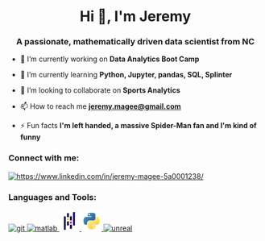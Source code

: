 <h1 align="center">Hi 👋, I'm Jeremy</h1>
<h3 align="center">A passionate, mathematically driven data scientist from NC</h3>

- 🔭 I’m currently working on **Data Analytics Boot Camp**

- 🌱 I’m currently learning **Python, Jupyter, pandas, SQL, Splinter**

- 👯 I’m looking to collaborate on **Sports Analytics**

- 📫 How to reach me **jeremy.magee@gmail.com**

- ⚡ Fun facts **I'm left handed, a massive Spider-Man fan and I'm kind of funny**

<h3 align="left">Connect with me:</h3>
<p align="left">
<a href="https://linkedin.com/in/https://www.linkedin.com/in/jeremy-magee-5a0001238/" target="blank"><img align="center" src="https://raw.githubusercontent.com/rahuldkjain/github-profile-readme-generator/master/src/images/icons/Social/linked-in-alt.svg" alt="https://www.linkedin.com/in/jeremy-magee-5a0001238/" height="30" width="40" /></a>
</p>

<h3 align="left">Languages and Tools:</h3>
<p align="left"> <a href="https://git-scm.com/" target="_blank" rel="noreferrer"> <img src="https://www.vectorlogo.zone/logos/git-scm/git-scm-icon.svg" alt="git" width="40" height="40"/> </a> <a href="https://www.mathworks.com/" target="_blank" rel="noreferrer"> <img src="https://upload.wikimedia.org/wikipedia/commons/2/21/Matlab_Logo.png" alt="matlab" width="40" height="40"/> </a> <a href="https://pandas.pydata.org/" target="_blank" rel="noreferrer"> <img src="https://raw.githubusercontent.com/devicons/devicon/2ae2a900d2f041da66e950e4d48052658d850630/icons/pandas/pandas-original.svg" alt="pandas" width="40" height="40"/> </a> <a href="https://www.python.org" target="_blank" rel="noreferrer"> <img src="https://raw.githubusercontent.com/devicons/devicon/master/icons/python/python-original.svg" alt="python" width="40" height="40"/> </a> <a href="https://unrealengine.com/" target="_blank" rel="noreferrer"> <img src="https://raw.githubusercontent.com/kenangundogan/fontisto/036b7eca71aab1bef8e6a0518f7329f13ed62f6b/icons/svg/brand/unreal-engine.svg" alt="unreal" width="40" height="40"/> </a> </p>

